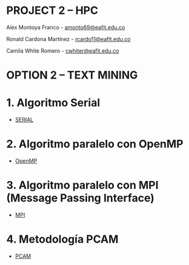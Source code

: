 # PROJECT 2 – HPC

Alex Montoya Franco - amonto69@eafit.edu.co

Ronald Cardona Martínez - rcardo11@eafit.edu.co

Camila White Romero - cwhiter@eafit.edu.co

# OPTION 2 – TEXT MINING

# 1. Algoritmo Serial
* [SERIAL](pcam.md)

# 2. Algoritmo paralelo con OpenMP
* [OpenMP](openmp.md)

# 3. Algoritmo paralelo con MPI (Message Passing Interface)
* [MPI](mpi.md)

# 4. Metodología PCAM
* [PCAM](pcam.md)
